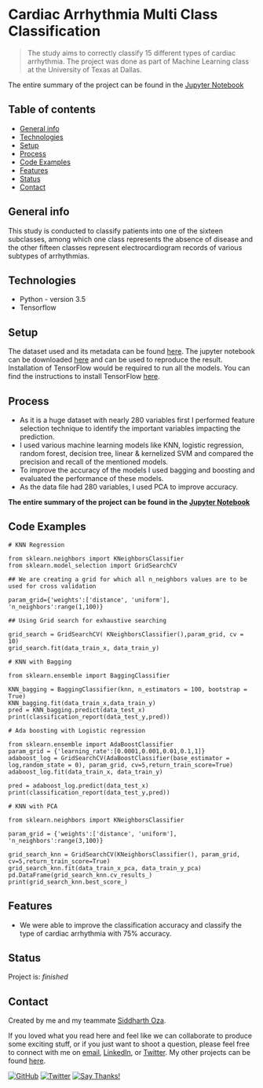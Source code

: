 # Cardiac Arrhythmia Multi Class Classification
> The study aims to correctly classify 15 different types of cardiac arrhythmia. The project was done as part of Machine Learning class at the University of Texas at Dallas.

The entire summary of the project can be found in the [Jupyter Notebook](https://github.com/harshbg/Cardiac-Arrhythmia-Multi-Class-Classification/blob/master/Cardiac%20Arrhythmia%20Multi-Class%20Classification.ipynb)

## Table of contents
* [General info](#general-info)
* [Technologies](#technologies)
* [Setup](#setup)
* [Process](#process)
* [Code Examples](#code-examples)
* [Features](#features)
* [Status](#status)
* [Contact](#contact)

## General info
This study is conducted to classify patients into one of the sixteen subclasses, 
among which one class represents the absence of disease and the other fifteen classes represent electrocardiogram records of various subtypes of arrhythmias.


## Technologies
* Python - version 3.5
* Tensorflow

## Setup

The dataset used and its metadata can be found [here](https://github.com/harshbg/Cardiac-Arrhythmia-Multi-Class-Classification/tree/master/Data). The jupyter notebook can be downloaded [here](https://github.com/harshbg/Cardiac-Arrhythmia-Multi-Class-Classification/blob/master/Cardiac%20Arrhythmia%20Multi-Class%20Classification.ipynb) and can be used to reproduce the result. Installation of TensorFlow would be required to run all the models. 
You can find the instructions to install TensorFlow [here](https://www.tensorflow.org/install/pip).

## Process

* As it is a huge dataset with nearly 280 variables first I performed feature selection technique to identify the important variables impacting the prediction. 
* I used various machine learning models like KNN, logistic regression, random forest, decision tree, linear & kernelized SVM and compared the precision and recall of the mentioned models. 
* To improve the accuracy of the models I used bagging and boosting and evaluated the performance of these models.
* As the data file had 280 variables, I used PCA to improve accuracy.

**The entire summary of the project can be found in the [Jupyter Notebook](https://github.com/harshbg/Cardiac-Arrhythmia-Multi-Class-Classification/blob/master/Cardiac%20Arrhythmia%20Multi-Class%20Classification.ipynb)**


## Code Examples

````
# KNN Regression

from sklearn.neighbors import KNeighborsClassifier
from sklearn.model_selection import GridSearchCV

## We are creating a grid for which all n_neighbors values are to be used for cross validation

param_grid={'weights':['distance', 'uniform'], 'n_neighbors':range(1,100)}

## Using Grid search for exhaustive searching

grid_search = GridSearchCV( KNeighborsClassifier(),param_grid, cv = 10)
grid_search.fit(data_train_x, data_train_y)

````

````
# KNN with Bagging

from sklearn.ensemble import BaggingClassifier

KNN_bagging = BaggingClassifier(knn, n_estimators = 100, bootstrap = True)
KNN_bagging.fit(data_train_x,data_train_y)
pred = KNN_bagging.predict(data_test_x)
print(classification_report(data_test_y,pred))

````

````
# Ada boosting with Logistic regression

from sklearn.ensemble import AdaBoostClassifier
param_grid = {'learning_rate':[0.0001,0.001,0.01,0.1,1]}
adaboost_log = GridSearchCV(AdaBoostClassifier(base_estimator = log,random_state = 0), param_grid, cv=5,return_train_score=True)
adaboost_log.fit(data_train_x, data_train_y)

pred = adaboost_log.predict(data_test_x)
print(classification_report(data_test_y,pred))
````

````
# KNN with PCA

from sklearn.neighbors import KNeighborsClassifier

param_grid = {'weights':['distance', 'uniform'], 'n_neighbors':range(3,100)}

grid_search_knn = GridSearchCV(KNeighborsClassifier(), param_grid, cv=5,return_train_score=True)
grid_search_knn.fit(data_train_x_pca, data_train_y_pca)
pd.DataFrame(grid_search_knn.cv_results_)
print(grid_search_knn.best_score_)
````

## Features
* We were able to improve the classification accuracy and classify the type of cardiac arrhythmia with 75% accuracy. 

## Status
Project is:  _finished_

## Contact

Created by me and my teammate [Siddharth Oza](https://github.com/siddharthoza).

If you loved what you read here and feel like we can collaborate to produce some exciting stuff, or if you
just want to shoot a question, please feel free to connect with me on <a href="hello@gupta-harsh.com" target="_blank">email</a>, 
<a href="http://bit.ly/2uOIUeo" target="_blank">LinkedIn</a>, or 
<a href="http://bit.ly/2CZv1i5" target="_blank">Twitter</a>. 
My other projects can be found [here](http://bit.ly/2UlyFgC).

[![GitHub](https://img.shields.io/github/followers/harshbg.svg?style=social)](http://bit.ly/2HYQaL1)
[![Twitter](https://img.shields.io/twitter/follow/harshbg.svg?style=social)](http://bit.ly/2VHxROX)
[![Say Thanks!](https://img.shields.io/badge/Say-Thanks!-yellow.svg)](http://bit.ly/2M0s0Vu)
